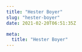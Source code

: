 ```yaml
---
title: "Hester Boyer"
slug: "hester-boyer"
date: 2021-02-20T06:51:35Z

meta:
  title: "Hester Boyer"
---
```


